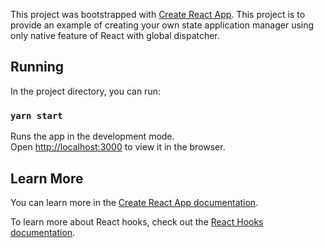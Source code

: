 This project was bootstrapped with [Create React App](https://github.com/facebook/create-react-app).
This project is to provide an example of creating your own state application manager using only native feature of React with global dispatcher.

## Running

In the project directory, you can run:

### `yarn start`

Runs the app in the development mode.<br>
Open [http://localhost:3000](http://localhost:3000) to view it in the browser.

## Learn More

You can learn more in the [Create React App documentation](https://facebook.github.io/create-react-app/docs/getting-started).

To learn more about React hooks, check out the [React Hooks documentation](https://reactjs.org/docs/hooks-intro.html).
